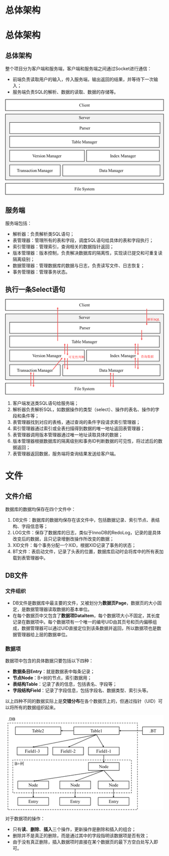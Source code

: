 # 总体架构

# 总体架构

## 总体架构

整个项目分为客户端和服务端，客户端和服务端之间通过Socket进行通信：

- 前端负责读取用户的输入，传入服务端，输出返回的结果，并等待下一次输入；
- 服务端负责SQL的解析、数据的读取、数据的存储等。

![image.png](%E6%80%BB%E4%BD%93%E6%9E%B6%E6%9E%84%20d6778d2f42304cbcbfdbb2e2d013a27a/image.png)

## 服务端

服务端包括：

- 解析器：负责解析类SQL语句；
- 表管理器：管理所有的表和字段，调度SQL语句给具体的表和字段执行；
- 索引管理器：管理索引，查询相关的数据指针返回；
- 版本管理器：版本控制，负责解决数据库的隔离性，实现读已提交和可重复读隔离级别；
- 数据管理器：管理数据库的数据与日志，负责读写文件、日志恢复；
- 事务管理器：管理事务状态。

## 执行一条Select语句

![image.png](%E6%80%BB%E4%BD%93%E6%9E%B6%E6%9E%84%20d6778d2f42304cbcbfdbb2e2d013a27a/image%201.png)

1. 客户端发送类SQL语句给服务端；
2. 解析器负责解析SQL，如数据操作的类型（select）、操作的表名、操作的字段和条件等；
3. 表管理器找到对应的表格，通过查询的条件字段请求索引管理器；
4. 索引管理器通过索引或全表扫描得到数据的唯一地址返回表管理器；
5. 表管理器调用版本管理器通过唯一地址读取具体的数据；
6. 版本管理器根据数据库的隔离级别和事务ID判断数据的可见性，将过滤后的数据返回；
7. 表管理器返回数据，服务端将查询结果发送给客户端。

# 文件

## 文件介绍

数据库的数据均保存在四个文件中：

1. DB文件：数据库的数据均保存在该文件中，包括数据记录、索引节点、表结构、字段信息等；
2. LOG文件：保存了数据库的日志，类似于InnoDB的RedoLog，记录的是具体改变后的数据，且只记录增删改操作所改变的数据；
3. XID文件：每个事务分配一个XID，根据XID记录了事务的状态；
4. BT文件：表启动文件，记录了头表的位置，数据库启动时会将库中的所有表加载到表管理器中。

## DB文件

### 文件组织

- DB文件是数据库中最主要的文件，又被划分为**数据页Page**，数据页的大小固定，是数据管理器读取数据的基本单位。
- 在每个数据页中又包含了**数据项DataItem**，每个数据项大小不固定，其长度记录在数据项中。每个数据项有一个唯一的编号UID由其页号和页内偏移组成，数据管理器可以通过UID直接定位到该条数据并返回，所以数据项也是数据管理器给上层的数据单位。

### 数据项

数据项中包含的具体数据只要包括以下四种：

- **数据条目Entry**：就是数据表中每条记录；
- **节点Node**：B+树的节点，索引数据用；
- **表结构Table**：记录了表的信息，包括表名、字段等；
- **字段结构Field**：记录了字段信息，包括字段名、数据类型、索引头等。

以上四种不同的数据实际上是**交错分布**在各个数据页上的，但通过指针（UID）可以将所有的数据组织起来。

![image.png](%E6%80%BB%E4%BD%93%E6%9E%B6%E6%9E%84%20d6778d2f42304cbcbfdbb2e2d013a27a/image%202.png)

对于数据项的操作：

- 只有**读**、**删除**、**插入**三个操作，更新操作是删除和插入的组合；
- 删除并不是真正的删除，而是通过其中的字段指明该数据项是否有效；
- 由于没有真正删除，插入数据项时直接在某个数据页的最下方空白处写入即可。